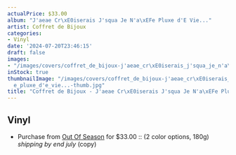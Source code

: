 ```yaml
---
actualPrice: $33.00
album: "J'aeae Cr\xE0iserais J'squa Je N'a\xEFe Pluxe d'E Vie..."
artist: Coffret de Bijoux
categories:
- Vinyl
date: '2024-07-20T23:46:15'
draft: false
images:
- "/images/covers/coffret_de_bijoux-j'aeae_cr\xE0iserais_j'squa_je_n'a\xEFe_pluxe_d'e_vie....jpg"
inStock: true
thumbnailImage: "/images/covers/coffret_de_bijoux-j'aeae_cr\xE0iserais_j'squa_je_n'a\xEF\
  e_pluxe_d'e_vie...-thumb.jpg"
title: "Coffret de Bijoux - J'aeae Cr\xE0iserais J'squa Je N'a\xEFe Pluxe d'E Vie..."
---
```


## Vinyl
* Purchase from [Out Of Season](https://www.outofseasonlabel.com/products/coffret-de-bijoux-jaeae-craiserais-jsqua-je-naie-pluxe-de-vie-lp-2-color-options-180g-shipping-by-end-july-copy) for $33.00 :: (2 color options, 180g) *shipping by end july* (copy)

